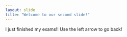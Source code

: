 ```yaml
---
layout: slide
title: "Welcome to our second slide!"
---
```

I just finished my exams!!
Use the left arrow to go back!
